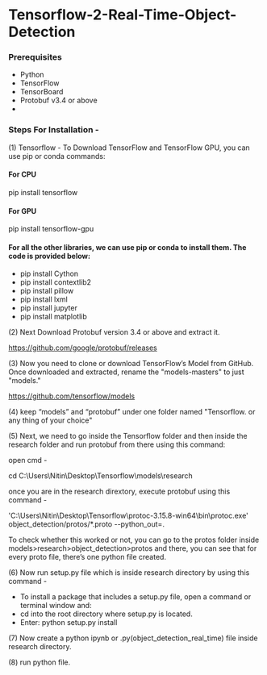 # Tensorflow-2-Real-Time-Object-Detection


### Prerequisites

- Python
- TensorFlow
- TensorBoard
- Protobuf v3.4 or above
- 
### Steps For Installation - 

(1) Tensorflow - To Download TensorFlow and TensorFlow GPU, you can use pip or conda commands:
#### For CPU
pip install tensorflow
#### For GPU
pip install tensorflow-gpu


#### For all the other libraries, we can use pip or conda to install them. The code is provided below:

- pip install Cython
- pip install contextlib2
- pip install pillow
- pip install lxml
- pip install jupyter
- pip install matplotlib

(2) Next Download Protobuf version 3.4 or above  and extract it.

https://github.com/google/protobuf/releases 


(3) Now you need to clone or download TensorFlow’s Model from GitHub. Once downloaded and extracted, rename the "models-masters" to just "models."

https://github.com/tensorflow/models

(4) keep “models” and “protobuf” under one folder named "Tensorflow. or any thing of your choice"

(5) Next, we need to go inside the Tensorflow folder and then inside the research folder and run protobuf from there using this command:

open cmd - 

cd C:\Users\Nitin\Desktop\Tensorflow\models\research

once you are in the research dirextory, execute protobuf using this command - 

 'C:\Users\Nitin\Desktop\Tensorflow\protoc-3.15.8-win64\bin\protoc.exe' object_detection/protos/*.proto --python_out=.


To check whether this worked or not, you can go to the protos folder inside models>research>object_detection>protos and there, you can see that for every proto file, there’s one python file created.

(6) Now run setup.py file which is inside research directory by using this command - 
  - To install a package that includes a setup.py file, open a command or terminal window and:
- cd into the root directory where setup.py is located.
- Enter: python setup.py install

(7) Now create a python ipynb or .py(object_detection_real_time) file inside research directory.

(8) run python file.


